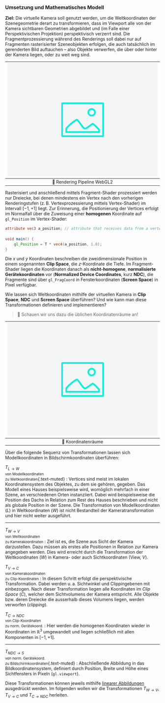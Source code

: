 
### Umsetzung und Mathematisches Modell

**Ziel:** Die virtuelle Kamera soll genutzt werden, um die Weltkoordinaten der Szenegeometrie derart zu transformieren, dass im Viewport alle von der Kamera sichtbaren Geometrien abgebildet und (im Falle einer Perspektivischen Projektion) perspektivisch verzerrt sind.
Die Fragmentprozessierung während des Renderings soll dabei nur auf Fragmenten rasterisierter Szeneobjekten erfolgen, die auch tatsächlich im gerenderten Bild auftauchen &ndash; also Objekte verwerfen, die über oder hinter der Kamera liegen, oder zu weit weg sind.

| ![camera-model](../ph-secondary.png?as=webp) |
| :--------------: |
| :jigsaw: Rendering Pipeline WebGL2 |

Rasterisiert und anschließend mittels Fragment-Shader prozessiert werden nur Dreiecke, bei denen mindestens ein Vertex nach den vorherigen Renderingstufen (z.&thinsp;B. Vertexprozessierung mittels Vertex-Shader) im Intervall $[-1,+1]$ liegt. 
Zur Erinnerung, die Positionierung der Vertices erfolgt im Normalfall über die Zuweisung einer **homogenen** Koordinate auf `gl_Position` im Vertex-Shader:

``` glsl
attribute vec3 a_position; // attribute that receives data from a vertex buffer

void main() {
    gl_Position = T * vec4(a_position, 1.0);
}
```

Die $x$ und $y$ Koordinaten beschreiben die zweidimensionale Position in einem sogenannten **Clip Space**, die $z$-Koordinate die Tiefe.
Im Fragment-Shader liegen die Koordinaten danach als **nicht-homogene**, **normalisierte Gerätekoordinaten** vor (**Normalized Device Coordinates**, kurz **NDC**), die Fragmente sind über `gl_FragCoord` in Fensterkoordinaten (**Screen Space**)  in Pixel verfügbar.

Wie lassen sich Weltkoordinaten mithilfe der virtuellen Kamera in **Clip Space**, **NDC** und **Screen Space** überführen? Und wie kann man diese Transformationen definieren und implementieren?


> :brain: Schauen wir uns dazu die üblichen Koordinatenräume an!

| ![camera-model](../ph-secondary.png?as=webp) |
| :--------------: |
| :jigsaw: Koordinatenräume |

Über die folgende Sequenz von Transformationen lassen sich Modellkoordinaten in Bildschirmkoordinaten überführen:


$T_{L\rightarrow{}W}$<br><small>von Modellkoordinaten<br>zu Weltkoordinaten</small>{.text-muted}
: Vertices sind meist im lokalen Koordinatensystem des Objektes, zu dem sie gehören, gegeben. Das Modell eines Hauses beispielsweise wird, womöglich mehrfach in einer Szene, an verschiedenen Orten instanziiert. Dabei wird beispielsweise die Position des Dachs in Relation zum Rest des Hauses beschrieben und nicht als globale Position in der Szene.  Die Transformation von Modellkoordinaten ($L$) in Weltkoordinaten ($W$) ist nicht Bestandteil der Kameratransformation und hier nicht weiter ausgeführt.

---

$T_{W\rightarrow{}V}$<br><small>von Weltkoordinaten<br>zu Kamerakoordinaten</small>
: Ziel ist es, die Szene aus Sicht der Kamera darzustellen. Dazu müssen als erstes alle Positionen in Relation zur Kamera angegeben werden. Dies wird erreicht durch die Transformation der Weltkoordinaten ($W$) in Kamera- oder auch Sichtkoordinaten (View, $V$).

$T_{V\rightarrow{}C}$<br><small>von Kamerakoordinaten<br>zu Clip-Koordinaten</small>
: In diesem Schritt erfolgt die perspektivische Transformation. Dabei werden u.&thinsp;a. Sichtwinkel und Clippingebenen mit einbezogen. Nach dieser Transformation liegen alle Koordinaten im *Clip Space* ($C$), welcher dem Sichtvolumens der Kamera entspricht. Alle Objekte bzw. deren Dreiecke die ausserhalb dieses Volumens liegen, werden verworfen (*clipping*). 


$T_{C\rightarrow{}\textit{NDC}}$<br><small>von Clip-Koordinaten<br>zu norm. Gerätekoord.</small>
: Hier werden die homogenen Koordinaten wieder in Koordinaten im $\mathbb{R}^3$ umgewandelt und liegen schließlich mit allen Komponenten in $[-1,+1]$.

---

$T_{\textit{NDC}\rightarrow{}S}$<br><small>von norm. Gerätekoord.<br>zu Bildschirmkoordinaten</small>{.text-muted}
: Abschließende Abbildung in das Bildkoordinatensystem, definiert durch Position, Breite und Höhe eines Sichtfensters in Pixeln (`gl.viewport`).

Diese Transformationen können jeweils mithilfe [linearer Abbildungen](https://www.youtube.com/watch?v=YDDQE45PZLs) ausgedrückt werden.
Im folgenden wollen wir die Transformationen $T_{W\rightarrow{}V}$, $T_{V\rightarrow{}C}$ und $T_{C\rightarrow{}\textit{NDC}}$ herleiten.

